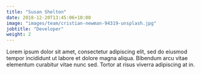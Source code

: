 ```yaml
---
title: "Susan Shelton"
date: 2018-12-20T13:45:06+10:00
image: "images/team/cristian-newman-94319-unsplash.jpg"
jobtitle: "Developer"
weight: 2
---
```


Lorem ipsum dolor sit amet, consectetur adipiscing elit, sed do eiusmod tempor incididunt ut labore et dolore magna aliqua. Bibendum arcu vitae elementum curabitur vitae nunc sed. Tortor at risus viverra adipiscing at in.
